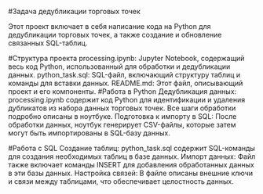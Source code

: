 #Задача дедубликации торговых точек

Этот проект включает в себя написание кода на Python для дедубликации торговых точек, а также создание и обновление связанных SQL-таблиц.

#Структура проекта
processing.ipynb: Jupyter Notebook, содержащий весь код Python, использованный для обработки и дедубликации данных.
python_task.sql: SQL-файл, включающий структуру таблиц и команды для вставки данных.
README.md: Этот файл, описывающий проект и его компоненты.
#Работа в Python
Дедубликация данных: processing.ipynb содержит код Python для идентификации и удаления дубликатов из набора данных торговых точек. Все шаги обработки подробно описаны в ноутбуке.
Подготовка к импорту в SQL: После обработки данных, ноутбук генерирует CSV-файлы, которые затем могут быть импортированы в SQL-базу данных.

#Работа с SQL
Создание таблиц: python_task.sql содержит SQL-команды для создания необходимых таблиц в базе данных.
Импорт данных: Файл также включает команды INSERT для добавления обработанных данных в эти базы данных.
Настройка связей: В файле описаны внешние ключи и связи между таблицами, что обеспечивает целостность данных.
